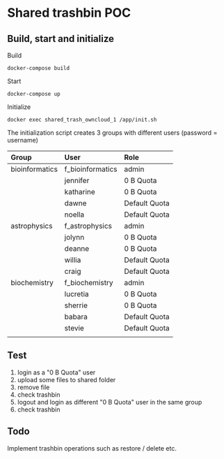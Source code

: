 # Shared trashbin POC

## Build, start and initialize

Build

```
docker-compose build
```

Start

```
docker-compose up
```

Initialize

```
docker exec shared_trash_owncloud_1 /app/init.sh
```

The initialization script creates 3 groups with different users (password = username)

| Group          | User             | Role          |
|:---------------|:-----------------|:--------------|
| bioinformatics | f_bioinformatics | admin         |
|                | jennifer         | 0 B Quota     |
|                | katharine        | 0 B Quota     |
|                | dawne            | Default Quota |
|                | noella           | Default Quota |
| astrophysics   | f_astrophysics   | admin         |
|                | jolynn           | 0 B Quota     |
|                | deanne           | 0 B Quota     |
|                | willia           | Default Quota |
|                | craig            | Default Quota |
| biochemistry   | f_biochemistry   | admin         |
|                | lucretia         | 0 B Quota     |
|                | sherrie          | 0 B Quota     |
|                | babara           | Default Quota |
|                | stevie           | Default Quota |
|                |                  |               |


## Test

1. login as a "0 B Quota" user
2. upload some files to shared folder
3. remove file
4. check trashbin
5. logout and login as different "0 B Quota" user in the same group
6. check trashbin

## Todo

Implement trashbin operations such as restore / delete etc.
